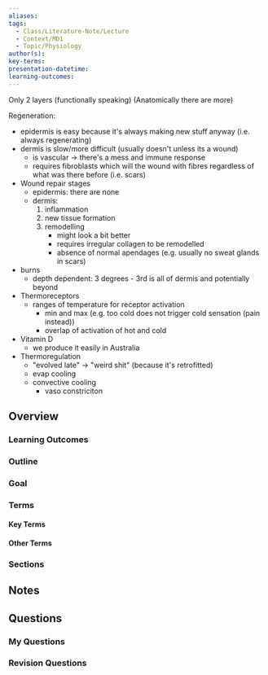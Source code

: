 ```yaml
---
aliases: 
tags:
  - Class/Literature-Note/Lecture
  - Context/MD1
  - Topic/Physiology
author(s): 
key-terms: 
presentation-datetime: 
learning-outcomes:
---
```


Only 2 layers (functionally speaking)
(Anatomically there are more)

Regeneration:
- epidermis is easy because it's always making new stuff anyway (i.e. always regenerating)
- dermis is slow/more difficult (usually doesn't unless its a wound)
	- is vascular -> there's a mess and immune response
	- requires fibroblasts which will the wound with fibres regardless of what was there before (i.e. scars)
- Wound repair stages
	- epidermis: there are none
	- dermis:
		1. inflammation
		2. new tissue formation
		3. remodelling
			- might look a bit better
			- requires irregular collagen to be remodelled
			- absence of normal apendages (e.g. usually no sweat glands in scars)
- burns
	- depth dependent: 3 degrees - 3rd is all of dermis and potentially beyond
- Thermoreceptors
	- ranges of temperature for receptor activation
		- min and max (e.g. too cold does not trigger cold sensation (pain instead))
		- overlap of activation of hot and cold
- Vitamin D
	- we produce it easily in Australia
- Thermoregulation
	- "evolved late" -> "weird shit" (because it's retrofitted)
	- evap cooling
	- convective cooling
		- vaso constriciton



## Overview
### Learning Outcomes

### Outline

### Goal

### Terms
#### Key Terms

#### Other Terms

### Sections


## Notes


## Questions

### My Questions
### Revision Questions




